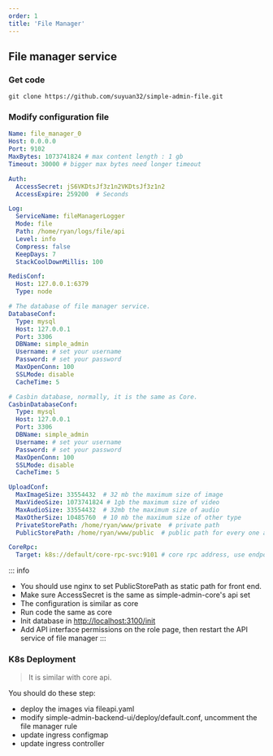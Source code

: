 ```yaml
---
order: 1
title: 'File Manager'
---
```


## File manager service

### Get code

```shell
git clone https://github.com/suyuan32/simple-admin-file.git
```

### Modify configuration file

```yaml
Name: file_manager_0
Host: 0.0.0.0
Port: 9102
MaxBytes: 1073741824 # max content length : 1 gb
Timeout: 30000 # bigger max bytes need longer timeout

Auth:
  AccessSecret: jS6VKDtsJf3z1n2VKDtsJf3z1n2
  AccessExpire: 259200  # Seconds

Log:
  ServiceName: fileManagerLogger
  Mode: file
  Path: /home/ryan/logs/file/api
  Level: info
  Compress: false
  KeepDays: 7
  StackCoolDownMillis: 100

RedisConf:
  Host: 127.0.0.1:6379
  Type: node

# The database of file manager service.
DatabaseConf:
  Type: mysql
  Host: 127.0.0.1
  Port: 3306
  DBName: simple_admin
  Username: # set your username
  Password: # set your password
  MaxOpenConn: 100
  SSLMode: disable
  CacheTime: 5

# Casbin database, normally, it is the same as Core.
CasbinDatabaseConf:
  Type: mysql
  Host: 127.0.0.1
  Port: 3306
  DBName: simple_admin
  Username: # set your username
  Password: # set your password
  MaxOpenConn: 100
  SSLMode: disable
  CacheTime: 5

UploadConf:
  MaxImageSize: 33554432  # 32 mb the maximum size of image
  MaxVideoSize: 1073741824 # 1gb the maximum size of video
  MaxAudioSize: 33554432  # 32mb the maximum size of audio
  MaxOtherSize: 10485760  # 10 mb the maximum size of other type
  PrivateStorePath: /home/ryan/www/private  # private path 
  PublicStorePath: /home/ryan/www/public  # public path for every one access e.g. nginx path

CoreRpc:
  Target: k8s://default/core-rpc-svc:9101 # core rpc address, use endpoint in local | core 服务RPC地址，本地测试使用直连
```

::: info
- You should use nginx to set PublicStorePath as static path for front end.
- Make sure AccessSecret is the same as simple-admin-core's api set
- The configuration is similar as core
- Run code the same as core
- Init database in <http://localhost:3100/init>
- Add API interface permissions on the role page, then restart the API service of file manager
:::

### K8s Deployment

> It is similar with core api.

You should do these step:

- deploy the images via fileapi.yaml
- modify simple-admin-backend-ui/deploy/default.conf, uncomment the file manager rule
- update ingress configmap
- update ingress controller
